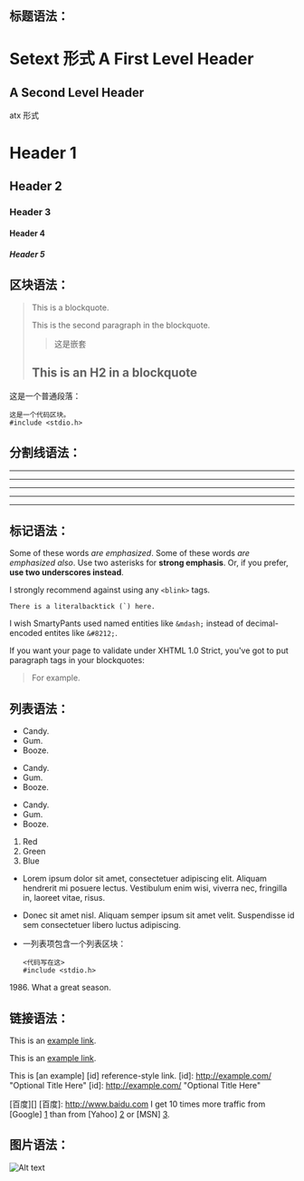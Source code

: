 标题语法：
---------------

Setext 形式
A First Level Header
====================
A Second Level Header
---------------------
atx 形式
# Header 1 
## Header 2
### Header 3
#### Header 4
##### Header 5


区块语法：
---------------------
> This is a blockquote.
> 
> This is the second paragraph in the blockquote.
> >这是嵌套
> ## This is an H2 in a blockquote

这是一个普通段落：

    这是一个代码区块。
    #include <stdio.h>

分割线语法：
---------------------
* * *

***

*****

- - -

---------------------------------------

标记语法：
---------------
Some of these words *are emphasized*.
Some of these words _are emphasized also_.
Use two asterisks for **strong emphasis**.
Or, if you prefer, __use two underscores instead__.

I strongly recommend against using any `<blink>` tags.

``There is a literalbacktick (`) here.``

I wish SmartyPants used named entities like `&mdash;`
instead of decimal-encoded entites like `&#8212;`.

If you want your page to validate under XHTML 1.0 Strict,
you've got to put paragraph tags in your blockquotes:

<blockquote>
<p>For example.</p>
</blockquote>

列表语法：
---------------------------
* Candy.
* Gum.
* Booze.
+ Candy.
+ Gum.
+ Booze.
- Candy.
- Gum.
- Booze.
1. Red
2. Green
3. Blue
*   Lorem ipsum dolor sit amet, consectetuer adipiscing elit.
    Aliquam hendrerit mi posuere lectus. Vestibulum enim wisi,
    viverra nec, fringilla in, laoreet vitae, risus.
*   Donec sit amet nisl. Aliquam semper ipsum sit amet velit.
    Suspendisse id sem consectetuer libero luctus adipiscing.
    
*   一列表项包含一个列表区块：

        <代码写在这>
        #include <stdio.h>
1986\. What a great season.

链接语法：
--------------------------
This is an [example link](http://example.com/).

This is an [example link](http://example.com/ "With a Title").

This is [an example] [id] reference-style link.
[id]: http://example.com/  "Optional Title Here"
[id]: <http://example.com/>  "Optional Title Here"

[百度][]
[百度]: http://www.baidu.com
I get 10 times more traffic from [Google] [1] than from
[Yahoo] [2] or [MSN] [3].

  [1]: http://google.com/        "Google"
  [2]: http://search.yahoo.com/  "Yahoo Search"
  [3]: http://search.msn.com/    "MSN Search"

图片语法：
----------------------
![Alt text](/home/yhd/002.jpg)




